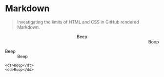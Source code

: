 # Markdown

> Investigating the limits of HTML and CSS in GitHub rendered Markdown.

<div>
	<div align="center">Beep</div>
	<div dir="rtl">Boop</div>
</div>

<dl>
	<dt>Beep<dt>
	<dd>Beep</dd>

	<dt>Boop</dt>
	<dd>Boop</dd>
</dl>